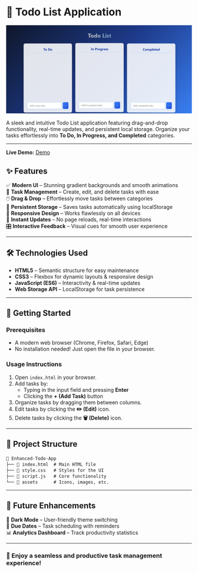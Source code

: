 # 🚀  Todo List Application

![Project Screenshot](./screenshot.png)

&#x20;

A sleek and intuitive Todo List application featuring drag-and-drop functionality, real-time updates, and persistent local storage. Organize your tasks effortlessly into **To Do, In Progress, and Completed** categories.

---
**Live Demo:** [Demo](https://shivamattri842.github.io/ToDo-List/)

## ✨ Features

✅ **Modern UI** – Stunning gradient backgrounds and smooth animations\
📝 **Task Management** – Create, edit, and delete tasks with ease\
🖱️ **Drag & Drop** – Effortlessly move tasks between categories\
💾 **Persistent Storage** – Saves tasks automatically using localStorage\
📱 **Responsive Design** – Works flawlessly on all devices\
🔄 **Instant Updates** – No page reloads, real-time interactions\
🎛️ **Interactive Feedback** – Visual cues for smooth user experience

---

## 🛠️ Technologies Used

- **HTML5** – Semantic structure for easy maintenance
- **CSS3** – Flexbox for dynamic layouts & responsive design
- **JavaScript (ES6)** – Interactivity & real-time updates
- **Web Storage API** – LocalStorage for task persistence

---

## 🚀 Getting Started

### Prerequisites

- A modern web browser (Chrome, Firefox, Safari, Edge)
- No installation needed! Just open the file in your browser.

### Usage Instructions

1. Open `index.html` in your browser.
2. Add tasks by:
   - Typing in the input field and pressing **Enter**
   - Clicking the **+ (Add Task)** button
3. Organize tasks by dragging them between columns.
4. Edit tasks by clicking the **✏️ (Edit)** icon.
5. Delete tasks by clicking the **🗑️ (Delete)** icon.

---

## 📂 Project Structure

```
📂 Enhanced-Todo-App
├── 📄 index.html  # Main HTML file
├── 📄 style.css   # Styles for the UI
├── 📄 script.js   # Core functionality
└── 📂 assets      # Icons, images, etc.
```

---

## 📌 Future Enhancements

🚀 **Dark Mode** – User-friendly theme switching\
📅 **Due Dates** – Task scheduling with reminders\
📊 **Analytics Dashboard** – Track productivity statistics

---

### 🎉 Enjoy a seamless and productive task management experience!

